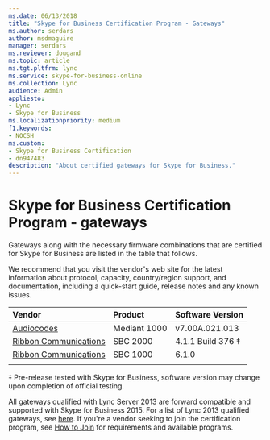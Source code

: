 ```yaml
---
ms.date: 06/13/2018
title: "Skype for Business Certification Program - Gateways"
ms.author: serdars
author: msdmaguire
manager: serdars
ms.reviewer: dougand
ms.topic: article
ms.tgt.pltfrm: lync
ms.service: skype-for-business-online
ms.collection: Lync
audience: Admin
appliesto:
- Lync
- Skype for Business 
ms.localizationpriority: medium
f1.keywords:
- NOCSH
ms.custom:
- Skype for Business Certification
- dn947483
description: "About certified gateways for Skype for Business."
---
```


# Skype for Business Certification Program - gateways
Gateways along with the necessary firmware combinations that are certified for Skype for Business are listed in the table that follows. 

We recommend that you visit the vendor's web site for the latest information about protocol, capacity, country/region support, and documentation, including a quick-start guide, release notes and any known issues.

|Vendor  |Product  |Software Version  |
|:---------|:---------|:---------|
|[Audiocodes](https://www.audiocodes.com/products/microsoft-skype-for-business-gateway)|      Mediant 1000   |   v7.00A.021.013      |
|[Ribbon Communications](https://ribboncommunications.com/solutions/enterprise-solutions/microsoft-skype-business) | SBC 2000 | 4.1.1 Build 376 &Dagger;        |
|[Ribbon Communications](https://ribboncommunications.com/solutions/enterprise-solutions/microsoft-skype-business)|  SBC 1000 | 6.1.0 |
|      |         |         |

 
&Dagger; Pre-release tested with Skype for Business, software version may change upon completion of official testing.

All gateways qualified with Lync Server 2013 are forward compatible and supported with Skype for Business 2015. For a list of Lync 2013 qualified gateways, see [here](../lync-cert/qualified-ip-pbx-gateway.md).
If you're a vendor seeking to join the certification program, see [How to Join](how-to-join.md) for requirements and available programs.




